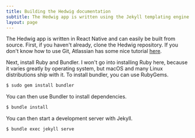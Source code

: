 ```yaml
---
title: Building the Hedwig documentation
subtitle: The Hedwig app is written using the Jekyll templating engine.
layout: page
---
```


The Hedwig app is written in React Native and can easily be built from source. First, if you haven't already, clone the Hedwig repository. If you don't know how to use Git, Atlassian has some nice tutorial [here](https://www.atlassian.com/git).

Next, install Ruby and Bundler. I won't go into installing Ruby here, because it varies greatly by operating system, but macOS and many Linux distributions ship with it. To install bundler, you can use RubyGems.

```bash
$ sudo gem install bundler
```

You can then use Bundler to install dependencies.

```bash
$ bundle install
```

You can then start a development server with Jekyll.

```bash
$ bundle exec jekyll serve
```